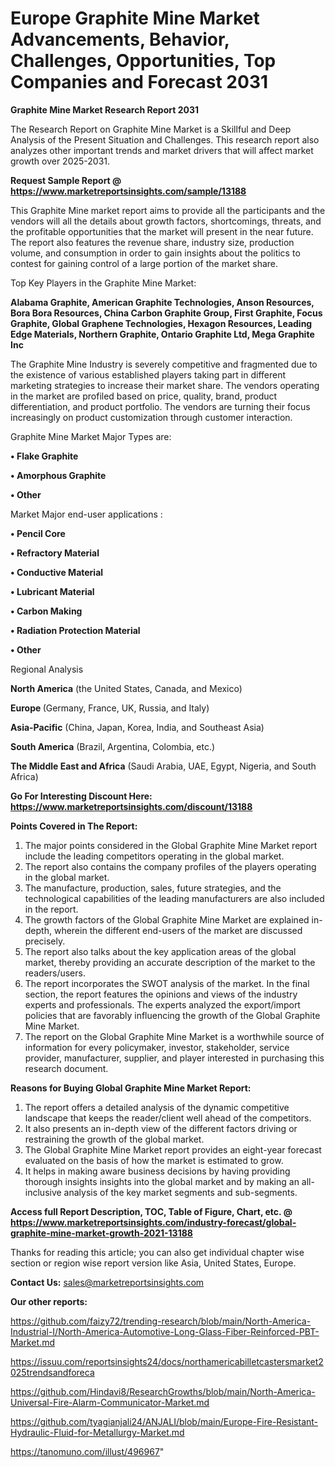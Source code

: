 # Europe Graphite Mine Market Advancements, Behavior, Challenges, Opportunities, Top Companies and Forecast 2031

<strong>Graphite Mine Market Research Report 2031</strong>

The Research Report on Graphite Mine Market is a Skillful and Deep Analysis of the Present Situation and Challenges. This research report also analyzes other important trends and market drivers that will affect market growth over 2025-2031.

<strong>Request Sample Report @ <a href=https://www.marketreportsinsights.com/sample/13188>https://www.marketreportsinsights.com/sample/13188</a></strong>

This Graphite Mine market report aims to provide all the participants and the vendors will all the details about growth factors, shortcomings, threats, and the profitable opportunities that the market will present in the near future. The report also features the revenue share, industry size, production volume, and consumption in order to gain insights about the politics to contest for gaining control of a large portion of the market share.

Top Key Players in the Graphite Mine Market:

<strong>Alabama Graphite, American Graphite Technologies, Anson Resources, Bora Bora Resources, China Carbon Graphite Group, First Graphite, Focus Graphite, Global Graphene Technologies, Hexagon Resources, Leading Edge Materials, Northern Graphite, Ontario Graphite Ltd, Mega Graphite Inc</strong>

The Graphite Mine Industry is severely competitive and fragmented due to the existence of various established players taking part in different marketing strategies to increase their market share. The vendors operating in the market are profiled based on price, quality, brand, product differentiation, and product portfolio. The vendors are turning their focus increasingly on product customization through customer interaction.

Graphite Mine Market Major Types are:

<strong>• Flake Graphite

• Amorphous Graphite

• Other</strong>

Market Major end-user applications :

<strong>• Pencil Core

• Refractory Material

• Conductive Material

• Lubricant Material

• Carbon Making

• Radiation Protection Material

• Other</strong>

Regional Analysis

</u><strong><b>North America</b></strong> (the United States, Canada, and Mexico)

<strong><b>Europe </b></strong>(Germany, France, UK, Russia, and Italy)

<strong><b>Asia-Pacific</b></strong> (China, Japan, Korea, India, and Southeast Asia)

<strong><b>South America</b></strong> (Brazil, Argentina, Colombia, etc.)

<strong><b>The Middle East and Africa</b></strong> (Saudi Arabia, UAE, Egypt, Nigeria, and South Africa)

<strong>Go For Interesting Discount Here: <a href=https://www.marketreportsinsights.com/discount/13188>https://www.marketreportsinsights.com/discount/13188</a></strong>

<strong>Points Covered in The Report:</strong>
<ol>
  <li>The major points considered in the Global Graphite Mine Market report include the leading competitors operating in the global market.</li>
  <li>The report also contains the company profiles of the players operating in the global market.</li>
  <li>The manufacture, production, sales, future strategies, and the technological capabilities of the leading manufacturers are also included in the report.</li>
  <li>The growth factors of the Global Graphite Mine Market are explained in-depth, wherein the different end-users of the market are discussed precisely.</li>
  <li>The report also talks about the key application areas of the global market, thereby providing an accurate description of the market to the readers/users.</li>
  <li>The report incorporates the SWOT analysis of the market. In the final section, the report features the opinions and views of the industry experts and professionals. The experts analyzed the export/import policies that are favorably influencing the growth of the Global Graphite Mine Market.</li>
  <li>The report on the Global Graphite Mine Market is a worthwhile source of information for every policymaker, investor, stakeholder, service provider, manufacturer, supplier, and player interested in purchasing this research document.</li>
</ol>
<strong>Reasons for Buying Global Graphite Mine Market Report:</strong>

<ol>
  <li>The report offers a detailed analysis of the dynamic competitive landscape that keeps the reader/client well ahead of the competitors.</li>
  <li>It also presents an in-depth view of the different factors driving or restraining the growth of the global market.</li>
  <li>The Global Graphite Mine Market report provides an eight-year forecast evaluated on the basis of how the market is estimated to grow.</li>
  <li>It helps in making aware business decisions by having providing thorough insights insights into the global market and by making an all-inclusive analysis of the key market segments and sub-segments.</li>
</ol>
<strong>Access full Report Description, TOC, Table of Figure, Chart, etc. @ <a href=https://www.marketreportsinsights.com/industry-forecast/global-graphite-mine-market-growth-2021-13188>https://www.marketreportsinsights.com/industry-forecast/global-graphite-mine-market-growth-2021-13188</a></strong>


Thanks for reading this article; you can also get individual chapter wise section or region wise report version like Asia, United States, Europe.

<strong>Contact Us:</strong>
sales@marketreportsinsights.com

<strong>Our other reports:</strong>

<a href=https://github.com/faizy72/trending-research/blob/main/North-America-Industrial-I/North-America-Automotive-Long-Glass-Fiber-Reinforced-PBT-Market.md>https://github.com/faizy72/trending-research/blob/main/North-America-Industrial-I/North-America-Automotive-Long-Glass-Fiber-Reinforced-PBT-Market.md</a>

<a href=https://issuu.com/reportsinsights24/docs/northamericabilletcastersmarket2025trendsandforeca>https://issuu.com/reportsinsights24/docs/northamericabilletcastersmarket2025trendsandforeca</a>

<a href=https://github.com/Hindavi8/ResearchGrowths/blob/main/North-America-Universal-Fire-Alarm-Communicator-Market.md>https://github.com/Hindavi8/ResearchGrowths/blob/main/North-America-Universal-Fire-Alarm-Communicator-Market.md</a>

<a href=https://github.com/tyagianjali24/ANJALI/blob/main/Europe-Fire-Resistant-Hydraulic-Fluid-for-Metallurgy-Market.md>https://github.com/tyagianjali24/ANJALI/blob/main/Europe-Fire-Resistant-Hydraulic-Fluid-for-Metallurgy-Market.md</a>

<a href=https://tanomuno.com/illust/496967>https://tanomuno.com/illust/496967</a>"
